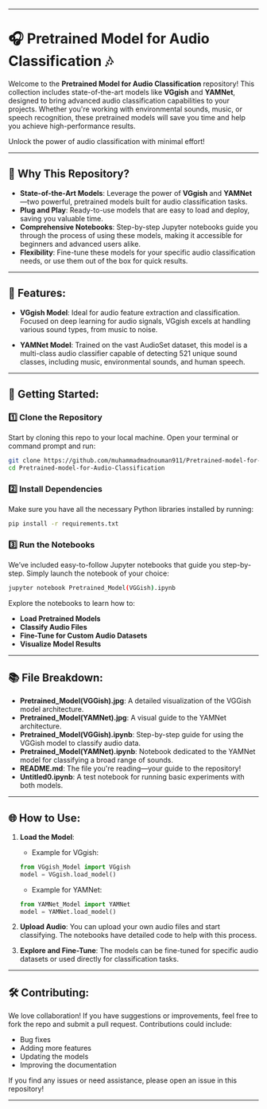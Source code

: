 
---

# 🎧 **Pretrained Model for Audio Classification** 🎶

Welcome to the **Pretrained Model for Audio Classification** repository! This collection includes state-of-the-art models like **VGgish** and **YAMNet**, designed to bring advanced audio classification capabilities to your projects. Whether you're working with environmental sounds, music, or speech recognition, these pretrained models will save you time and help you achieve high-performance results.

Unlock the power of audio classification with minimal effort!

---

## 🚀 **Why This Repository?**

* **State-of-the-Art Models**: Leverage the power of **VGgish** and **YAMNet**—two powerful, pretrained models built for audio classification tasks.
* **Plug and Play**: Ready-to-use models that are easy to load and deploy, saving you valuable time.
* **Comprehensive Notebooks**: Step-by-step Jupyter notebooks guide you through the process of using these models, making it accessible for beginners and advanced users alike.
* **Flexibility**: Fine-tune these models for your specific audio classification needs, or use them out of the box for quick results.

---

## 🔧 **Features**:

* **VGgish Model**: Ideal for audio feature extraction and classification. Focused on deep learning for audio signals, VGgish excels at handling various sound types, from music to noise.

* **YAMNet Model**: Trained on the vast AudioSet dataset, this model is a multi-class audio classifier capable of detecting 521 unique sound classes, including music, environmental sounds, and human speech.

---

## 🌟 **Getting Started**:

### 1️⃣ **Clone the Repository**

Start by cloning this repo to your local machine. Open your terminal or command prompt and run:

```bash
git clone https://github.com/muhammadmadnouman911/Pretrained-model-for-Audio-Classification.git
cd Pretrained-model-for-Audio-Classification
```

### 2️⃣ **Install Dependencies**

Make sure you have all the necessary Python libraries installed by running:

```bash
pip install -r requirements.txt
```

### 3️⃣ **Run the Notebooks**

We’ve included easy-to-follow Jupyter notebooks that guide you step-by-step. Simply launch the notebook of your choice:

```bash
jupyter notebook Pretrained_Model(VGGish).ipynb
```

Explore the notebooks to learn how to:

* **Load Pretrained Models**
* **Classify Audio Files**
* **Fine-Tune for Custom Audio Datasets**
* **Visualize Model Results**

---

## 📚 **File Breakdown**:

* **Pretrained\_Model(VGGish).jpg**: A detailed visualization of the VGGish model architecture.
* **Pretrained\_Model(YAMNet).jpg**: A visual guide to the YAMNet architecture.
* **Pretrained\_Model(VGGish).ipynb**: Step-by-step guide for using the VGGish model to classify audio data.
* **Pretrained\_Model(YAMNet).ipynb**: Notebook dedicated to the YAMNet model for classifying a broad range of sounds.
* **README.md**: The file you're reading—your guide to the repository!
* **Untitled0.ipynb**: A test notebook for running basic experiments with both models.

---

## 🌐 **How to Use**:

1. **Load the Model**:

   * Example for VGgish:

   ```python
   from VGgish_Model import VGgish
   model = VGgish.load_model()
   ```

   * Example for YAMNet:

   ```python
   from YAMNet_Model import YAMNet
   model = YAMNet.load_model()
   ```

2. **Upload Audio**: You can upload your own audio files and start classifying. The notebooks have detailed code to help with this process.

3. **Explore and Fine-Tune**: The models can be fine-tuned for specific audio datasets or used directly for classification tasks.

---

## 🛠 **Contributing**:

We love collaboration! If you have suggestions or improvements, feel free to fork the repo and submit a pull request. Contributions could include:

* Bug fixes
* Adding more features
* Updating the models
* Improving the documentation

If you find any issues or need assistance, please open an issue in this repository!

---

